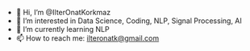 - 👋 Hi, I’m @IlterOnatKorkmaz
- 👀 I’m interested in Data Science, Coding, NLP, Signal Processing, AI
- 🌱 I’m currently learning NLP
- 📫 How to reach me: ilteronatk@gmail.com

<!---
IlterOnatKorkmaz/IlterOnatKorkmaz is a ✨ special ✨ repository because its `README.md` (this file) appears on your GitHub profile.
You can click the Preview link to take a look at your changes.
--->
